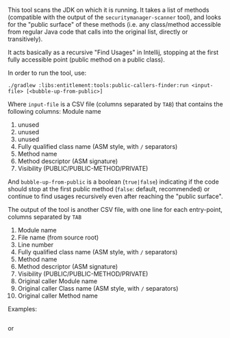 This tool scans the JDK on which it is running. It takes a list of methods (compatible with the output of the `securitymanager-scanner` tool), and looks for the "public surface" of these methods (i.e. any class/method accessible from regular Java code that calls into the original list, directly or transitively).

It acts basically as a recursive "Find Usages" in Intellij, stopping at the first fully accessible point (public method on a public class).

In order to run the tool, use:
```shell
./gradlew :libs:entitlement:tools:public-callers-finder:run <input-file> [<bubble-up-from-public>]
```
Where `input-file` is a CSV file (columns separated by `TAB`) that contains the following columns:
Module name
1. unused
2. unused
3. unused
4. Fully qualified class name (ASM style, with `/` separators)
5. Method name
6. Method descriptor (ASM signature)
7. Visibility (PUBLIC/PUBLIC-METHOD/PRIVATE)

And `bubble-up-from-public` is a boolean (`true|false`) indicating if the code should stop at the first public method (`false`: default, recommended) or continue to find usages recursively even after reaching the "public surface".

The output of the tool is another CSV file, with one line for each entry-point, columns separated by `TAB`

1. Module name
2. File name (from source root)
3. Line number
4. Fully qualified class name (ASM style, with `/` separators)
5. Method name
6. Method descriptor (ASM signature)
7. Visibility (PUBLIC/PUBLIC-METHOD/PRIVATE)
8. Original caller Module name
9. Original caller Class name (ASM style, with `/` separators)
10. Original caller Method name

Examples:
```

```
or
```

```
